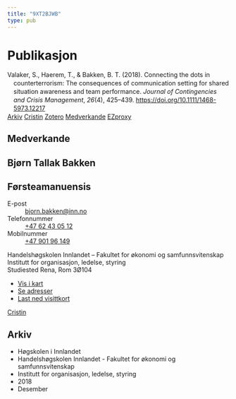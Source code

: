 ```yaml
---
title: "9XT2BJWB"
type: pub
---
```

<h1>Publikasjon</h1>
<article id="csl-bib-container-9XT2BJWB" class="csl-bib-container">
  <div class="csl-bib-body" style="line-height: 1.35; padding-left: 1em; text-indent:-1em;">
  <div class="csl-entry">Valaker, S., Haerem, T., &amp; Bakken, B. T. (2018). Connecting the dots in counterterrorism: The consequences of communication setting for shared situation awareness and team performance. <i>Journal of Contingencies and Crisis Management</i>, <i>26</i>(4), 425&#x2013;439. <a href="https://doi.org/10.1111/1468-5973.12217">https://doi.org/10.1111/1468-5973.12217</a></div>
</div>
  <div class="csl-bib-buttons">
    <a href="#taxonomy-article-9XT2BJWB" class="csl-bib-button">Arkiv</a>
    <a href alt="Cristin URL" class="csl-bib-button">Cristin</a>
    <a href alt="Zotero URL" class="csl-bib-button">Zotero</a>
    <a href="#contributors-article-9XT2BJWB" class="csl-bib-button">Medverkande</a>
    <a href="http://ezproxy.inn.no/login?url=https://doi.org/10.1111/1468-5973.12217" class="csl-bib-button">EZproxy</a>
  </div>
  <div id="csl-bib-meta-container-9XT2BJWB"></div>
</article>
<div id="csl-bib-meta-9XT2BJWB" class="csl-bib-meta">
  <article id="contributors-article-9XT2BJWB" class="contributors-article">
    <h1>Medverkande</h1>
    <div class="personas">
<div class="vrtx-hinn-person-card">
<div class="photo">
<i class="lar la-user-circle missing-person"></i>
</div>
<div class="info">
<hgroup><h1>Bjørn Tallak Bakken</h1>
<h2>Førsteamanuensis</h2>
</hgroup><dl>
<dt>E-post</dt>
<dd>
<a href="mailto:bjorn.bakken@inn.no">bjorn.bakken@inn.no</a>
</dd>
<dt>Telefonnummer</dt>
<dd><a href="tel:+4762430512">
+47 62 43 05 12
</a></dd>
<dt>Mobilnummer</dt>
<dd><a href="tel:+4790196149">
+47 901 96 149
</a></dd>
</dl>
<p>
Handelshøgskolen Innlandet – Fakultet for økonomi og samfunnsvitenskap<br>
Institutt for organisasjon, ledelse, styring<br>
Studiested Rena,
Rom 3Ø104
</p>
<ul class="vrtx-hinn-links">
<li><a href="https://www.google.com/maps?q=61.13620,11.37454">Vis i kart</a></li>
<li><a href="https://www.inn.no/finn-en-ansatt/bjorn-bakken.html#vrtx-hinn-addresses">Se adresser</a></li>
<li><a href="https://www.inn.no/finn-en-ansatt/bjorn-bakken.html?vrtx=vcf">Last ned visittkort</a></li>
</ul>
</div>
</div>
<a href="https://app.cristin.no/persons/show.jsf?id=449169" alt="Cristin URL" class="personas-cristin">Cristin</a>
</div>
  </article>
  <article id="taxonomy-article-9XT2BJWB" class="taxonomy-article">
    <h1>Arkiv</h1>
    <ul>
      <li>Høgskolen i Innlandet</li>
      <li>Handelshøgskolen Innlandet - Fakultet for økonomi og samfunnsvitenskap</li>
      <li>Institutt for organisasjon, ledelse, styring</li>
      <li>2018</li>
      <li>Desember</li>
    </ul>
  </article>
</div>
